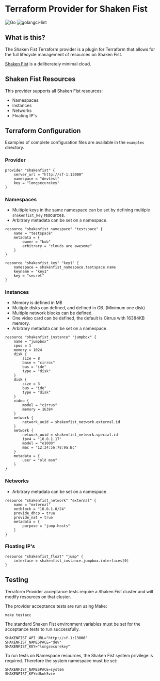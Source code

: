 Terraform Provider for Shaken Fist
==================================
![Go](https://github.com/shakenfist/terraform-provider-shakenfist/workflows/Go/badge.svg)  ![golangci-lint](https://github.com/shakenfist/terraform-provider-shakenfist/workflows/golangci-lint/badge.svg)

What is this?
-------------
The Shaken Fist Terraform provider is a plugin for Terraform that allows for the full lifecycle management of resources on Shaken Fist.

[Shaken Fist](https://github.com/shakenfist/shakenfist) is a deliberately minimal cloud.

Shaken Fist Resources
---------
This provider supports all Shaken Fist resources:
* Namespaces
* Instances
* Networks
* Floating IP's

Terraform Configuration
-----------------------
Examples of complete configuration files are available in the ```examples``` directory.

### Provider
```
provider "shakenfist" {
    server_url = "http://sf-1:13000"
    namespace = "devtest"
    key = "longsecurekey"
}
```

### Namespaces
* Multiple keys in the same namespace can be set by defining multiple `shakenfist_key` resources.
* Arbitrary metadata can be set on a namespace.

```
resource "shakenfist_namespace" "testspace" {
    name = "testspace"
    metadata = {
        owner = "bob"
        arbitrary = "clouds are awesome"
    }
}

resource "shakenfist_key" "key1" {
    namespace = shakenfist_namespace.testspace.name
    keyname = "key1"
    key = "secret"
}
```

### Instances
* Memory is defined in MB
* Multiple disks can defined, and defined in GB. (Minimum one disk)
* Multiple network blocks can be defined.
* One video card can be defined, the default is Cirrus with 16384KB memory.
* Arbitrary metadata can be set on a namespace.

```
resource "shakenfist_instance" "jumpbox" {
    name = "jumpbox"
    cpus = 1
    memory = 1024
    disk {
        size = 8
        base = "cirros"
        bus = "ide"
        type = "disk"
    }
    disk {
        size = 3
        bus = "ide"
        type = "disk"
    }
    video {
        model = "cirrus"
        memory = 16384
    }
    network {
        network_uuid = shakenfist_network.external.id
    }
    network {
        network_uuid = shakenfist_network.special.id
        ipv4 = "10.0.1.17"
        model = "e1000"
        mac = "12:34:56:78:9a:Bc"        
    }
    metadata = {
        user = "old man"
    }
}
```

### Networks
* Arbitrary metadata can be set on a namespace.

```
resource "shakenfist_network" "external" {
    name = "external"
    netblock = "10.0.1.0/24"
    provide_dhcp = true
    provide_nat = true
    metadata = {
        purpose = "jump-hosts"
    }
}
```

### Floating IP's
```
resource "shakenfist_float" "jump" {
    interface = shakenfist_instance.jumpbox.interfaces[0]
}
```

Testing
-------
Terraform Provider acceptance tests require a Shaken Fist cluster and will modify resources on that cluster.

The provider acceptance tests are run using Make:
```
make testacc
```

The standard Shaken Fist environment variables must be set for the acceptance tests to run successfully.
```
SHAKENFIST_API_URL="http://sf-1:13000"
SHAKENFIST_NAMESPACE="dev"
SHAKENFIST_KEY="longsecurekey"
```

To run tests on Namespace resources, the Shaken Fist system privilege is required. Therefore the system namespace must be set:
```
SHAKENFIST_NAMESPACE=system
SHAKENFIST_KEY=Ukoh5vie
```
